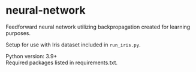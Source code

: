 # neural-network

Feedforward neural network utilizing backpropagation created for learning purposes.

Setup for use with Iris dataset included in `run_iris.py`.

Python version: 3.9+<br>
Required packages listed in requirements.txt.
